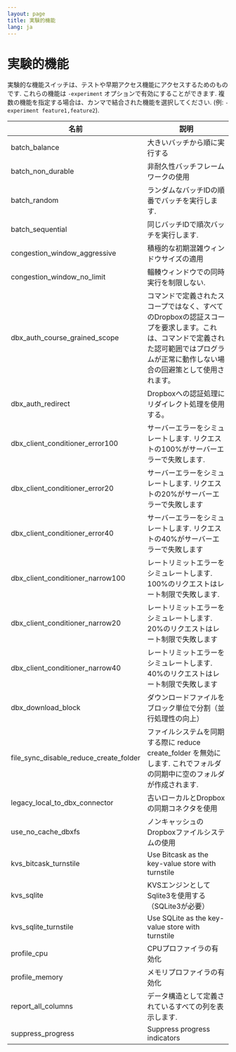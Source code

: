 ```yaml
---
layout: page
title: 実験的機能
lang: ja
---
```


# 実験的機能

実験的な機能スイッチは、テストや早期アクセス機能にアクセスするためのものです. これらの機能は `-experiment` オプションで有効にすることができます. 複数の機能を指定する場合は、カンマで結合された機能を選択してください. (例: `-experiment feature1,feature2`).

| 名前                                   | 説明                                                                                                                                                                                  |
|----------------------------------------|---------------------------------------------------------------------------------------------------------------------------------------------------------------------------------------|
| batch_balance                          | 大きいバッチから順に実行する                                                                                                                                                          |
| batch_non_durable                      | 非耐久性バッチフレームワークの使用                                                                                                                                                    |
| batch_random                           | ランダムなバッチIDの順番でバッチを実行します.                                                                                                                                         |
| batch_sequential                       | 同じバッチIDで順次バッチを実行します.                                                                                                                                                 |
| congestion_window_aggressive           | 積極的な初期混雑ウィンドウサイズの適用                                                                                                                                                |
| congestion_window_no_limit             | 輻輳ウィンドウでの同時実行を制限しない.                                                                                                                                               |
| dbx_auth_course_grained_scope          | コマンドで定義されたスコープではなく、すべてのDropboxの認証スコープを要求します。これは、コマンドで定義された認可範囲ではプログラムが正常に動作しない場合の回避策として使用されます。 |
| dbx_auth_redirect                      | Dropboxへの認証処理にリダイレクト処理を使用する。                                                                                                                                     |
| dbx_client_conditioner_error100        | サーバーエラーをシミュレートします. リクエストの100%がサーバーエラーで失敗します.                                                                                                     |
| dbx_client_conditioner_error20         | サーバーエラーをシミュレートします. リクエストの20%がサーバーエラーで失敗します                                                                                                       |
| dbx_client_conditioner_error40         | サーバーエラーをシミュレートします. リクエストの40%がサーバーエラーで失敗します                                                                                                       |
| dbx_client_conditioner_narrow100       | レートリミットエラーをシミュレートします. 100%のリクエストはレート制限で失敗します.                                                                                                   |
| dbx_client_conditioner_narrow20        | レートリミットエラーをシミュレートします. 20%のリクエストはレート制限で失敗します                                                                                                     |
| dbx_client_conditioner_narrow40        | レートリミットエラーをシミュレートします. 40%のリクエストはレート制限で失敗します                                                                                                     |
| dbx_download_block                     | ダウンロードファイルをブロック単位で分割（並行処理性の向上）                                                                                                                          |
| file_sync_disable_reduce_create_folder | ファイルシステムを同期する際に reduce create_folder を無効にします. これでフォルダの同期中に空のフォルダが作成されます.                                                               |
| legacy_local_to_dbx_connector          | 古いローカルとDropboxの同期コネクタを使用                                                                                                                                             |
| use_no_cache_dbxfs                     | ノンキャッシュのDropboxファイルシステムの使用                                                                                                                                         |
| kvs_bitcask_turnstile                  | Use Bitcask as the key-value store with turnstile                                                                                                                                     |
| kvs_sqlite                             | KVSエンジンとしてSqlite3を使用する（SQLite3が必要）                                                                                                                                   |
| kvs_sqlite_turnstile                   | Use SQLite as the key-value store with turnstile                                                                                                                                      |
| profile_cpu                            | CPUプロファイラの有効化                                                                                                                                                               |
| profile_memory                         | メモリプロファイラの有効化                                                                                                                                                            |
| report_all_columns                     | データ構造として定義されているすべての列を表示します.                                                                                                                                 |
| suppress_progress                      | Suppress progress indicators                                                                                                                                                          |


